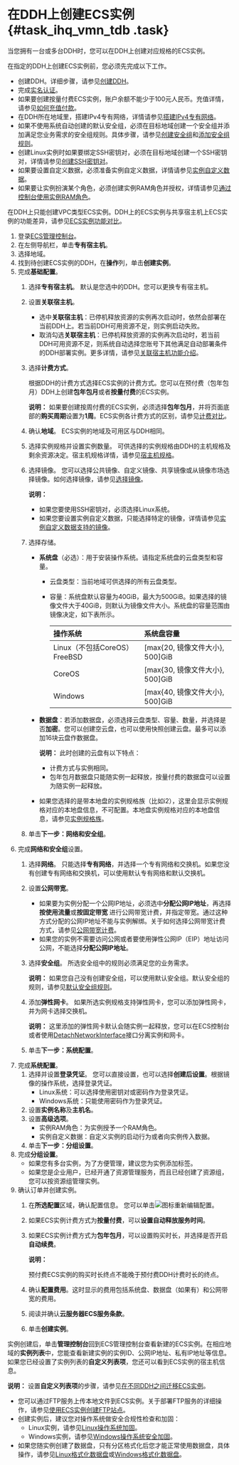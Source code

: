 # 在DDH上创建ECS实例 {#task_ihq_vmn_tdb .task}

当您拥有一台或多台DDH时，您可以在DDH上创建对应规格的ECS实例。

在指定的DDH上创建ECS实例前，您必须先完成以下工作。

-   创建DDH。详细步骤，请参见[创建DDH](cn.zh-CN/快速入门/创建包年包月DDH.md#)。
-   完成[实名认证](https://help.aliyun.com/document_detail/37183.html)。
-   如果要创建按量付费ECS实例，账户余额不能少于100元人民币。充值详情，请参见[如何充值付款](https://help.aliyun.com/document_detail/37107.html)。
-   在DDH所在地域里，搭建IPv4专有网络，详情请参见[搭建IPv4专有网络](../../../../cn.zh-CN/快速入门/搭建IPv4专有网络.md#)。
-   如果不使用系统自动创建的默认安全组，必须在目标地域创建一个安全组并添加满足您业务需求的安全组规则。具体步骤，请参见[创建安全组](../../../../cn.zh-CN/安全/安全组/创建安全组.md#)和[添加安全组规则](../../../../cn.zh-CN/安全/安全组/添加安全组规则.md#)。
-   创建Linux实例时如果要绑定SSH密钥对，必须在目标地域创建一个SSH密钥对，详情请参见[创建SSH密钥对](../../../../cn.zh-CN/安全/SSH密钥对/使用SSH密钥对.md#)。
-   如果要设置自定义数据，必须准备实例自定义数据，详情请参见[实例自定义数据](../../../../cn.zh-CN/实例/管理实例/使用实例自定义数据/生成实例自定义数据.md#)。
-   如果要让实例扮演某个角色，必须创建实例RAM角色并授权，详情请参见[通过控制台使用实例RAM角色](../../../../cn.zh-CN/安全/实例RAM角色/授予实例RAM角色.md#)。

在DDH上只能创建VPC类型ECS实例。DDH上的ECS实例与共享宿主机上ECS实例的功能差异，请参见[ECS实例功能对比](../../../../cn.zh-CN/产品简介/ECS实例功能对比.md#)。

1.  登录[ECS管理控制台](https://ecs.console.aliyun.com/#/home)。
2.  在左侧导航栏，单击**专有宿主机**。
3.  选择地域。
4.  找到待创建ECS实例的DDH，在**操作**列，单击**创建实例**。
5.  完成**基础配置**。 
    1.  选择**专有宿主机**。 默认是您选中的DDH。您可以更换专有宿主机。
    2.  设置**关联宿主机**。 
        -   选中**关联宿主机**：已停机释放资源的实例再次启动时，依然会部署在当前DDH上。若当前DDH可用资源不足，则实例启动失败。
        -   取消勾选**关联宿主机**：已停机释放资源的实例再次启动时，若当前DDH可用资源不足，则系统自动选择您账号下其他满足自动部署条件的DDH部署实例。更多详情，请参见[关联宿主机功能介绍](../../../../cn.zh-CN/.md#)。
    3.  选择**计费方式**。 

        根据DDH的计费方式选择ECS实例的计费方式。您可以在预付费（包年包月）DDH上创建**包年包月**或者**按量付费**的ECS实例。

        **说明：** 如果要创建按周付费的ECS实例，必须选择**包年包月**，并将页面底部的**购买周期**设置为**1周**。ECS实例各计费方式的区别，请参见[计费对比](../../../../cn.zh-CN/产品定价/计费对比.md#)。

    4.  确认**地域**。 ECS实例的地域及可用区与DDH相同。
    5.  选择实例规格并设置实例数量。 可供选择的实例规格由DDH的主机规格及剩余资源决定。宿主机规格详情，请参见[宿主机规格](../../../../cn.zh-CN/产品简介/宿主机规格.md#)。
    6.  选择镜像。 您可以选择公共镜像、自定义镜像、共享镜像或从镜像市场选择镜像。如何选择镜像，请参见[选择镜像](../../../../cn.zh-CN/镜像/选择镜像.md#)。

        **说明：** 

        -   如果您要使用SSH密钥对，必须选择Linux系统。
        -   如果您要设置实例自定义数据，只能选择特定的镜像，详情请参见[实例自定义数据支持的镜像](../../../../cn.zh-CN/实例/管理实例/使用实例自定义数据/管理实例自定义数据.md#table_0bf_wfu_6ny)。
    7.  选择存储。 
        -   **系统盘**（必选）：用于安装操作系统。请指定系统盘的云盘类型和容量。
            -   云盘类型：当前地域可供选择的所有云盘类型。
            -   容量：系统盘默认容量为40GiB，最大为500GiB。如果选择的镜像文件大于40GiB，则默认为镜像文件大小。系统盘的容量范围由镜像决定，如下表所示。

                |操作系统|系统盘容量|
                |:---|:----|
                |Linux（不包括CoreOS）FreeBSD|\[max\{20, 镜像文件大小\}, 500\]GiB|
                |CoreOS|\[max\{30, 镜像文件大小\}, 500\]GiB|
                |Windows|\[max\{40, 镜像文件大小\}, 500\]GiB|

        -   **数据盘**：若添加数据盘，必须选择云盘类型、容量、数量，并选择是否**加密**。您可以创建空云盘，也可以使用快照创建云盘。最多可以添加16块云盘作数据盘。

            **说明：** 此时创建的云盘有以下特点：

            -   计费方式与实例相同。
            -   包年包月数据盘只能随实例一起释放，按量付费的数据盘可以设置为随实例一起释放。
        -   如果您选择的是带本地盘的实例规格族（比如i2），这里会显示实例规格对应的本地盘信息，不可配置。本地盘实例规格对应的本地盘信息，请参见[实例规格族](../../../../cn.zh-CN/实例/实例规格族.md#)。
    8.  单击**下一步：网络和安全组**。
6.  完成**网络和安全组**设置。 
    1.  选择**网络**。 只能选择**专有网络**，并选择一个专有网络和交换机。如果您没有创建专有网络和交换机，可以使用默认专有网络和默认交换机。
    2.  设置**公网带宽**。 
        -   如果要为实例分配一个公网IP地址，必须选中**分配公网IP地址**，再选择**按使用流量**或**按固定带宽** 进行公网带宽计费，并指定带宽。通过这种方式分配的公网IP地址不能与实例解绑。关于如何选择公网带宽计费方式，请参见[公网带宽计费](../../../../cn.zh-CN/产品定价/公网带宽计费.md#)。
        -   如果您的实例不需要访问公网或者要使用弹性公网IP（EIP）地址访问公网，不能选择**分配公网IP地址**。
    3.  选择**安全组**。 所选安全组中的规则必须满足您的业务需求。

        **说明：** 如果您自己没有创建安全组，可以使用默认安全组。默认安全组的规则，请参见[默认安全组规则](../../../../cn.zh-CN/隐藏/新架构后需要隐藏的文档汇总/安全/安全组默认规则.md#)。

    4.  添加**弹性网卡**。 如果所选实例规格支持弹性网卡，您可以添加弹性网卡，并为网卡选择交换机。

        **说明：** 这里添加的弹性网卡默认会随实例一起释放，您可以在ECS控制台或者使用[DetachNetworkInterface](../../../../cn.zh-CN/API参考/弹性网卡/DetachNetworkInterface.md#)接口分离实例和网卡。

    5.  单击**下一步：系统配置**。
7.  完成**系统配置**。 
    1.  选择并设置**登录凭证**。 您可以直接设置，也可以选择**创建后设置**。根据镜像的操作系统，选择登录凭证。
        -   Linux系统：可以选择使用密钥对或密码作为登录凭证。
        -   Windows系统：只能使用密码作为登录凭证。
    2.  设置**实例名称**及**主机名**。
    3.  设置**高级选项**。 
        -   实例RAM角色：为实例授予一个RAM角色。
        -   实例自定义数据：自定义实例的启动行为或者向实例传入数据。
    4.  单击**下一步：分组设置**。
8.  完成**分组设置**。 
    -   如果您有多台实例，为了方便管理，建议您为实例添加标签。
    -   如果您是企业用户，已经开通了资源管理服务，而且已经创建了资源组，您可以按资源组管理实例。
9.  确认订单并创建实例。 
    1.  在**所选配置**区域，确认配置信息。 您可以单击![](http://static-aliyun-doc.oss-cn-hangzhou.aliyuncs.com/assets/img/6630/15647113841347_zh-CN.png)图标重新编辑配置。
    2.  如果ECS实例计费方式为**按量付费**，可以**设置自动释放服务时间**。
    3.  如果ECS实例计费方式为**包年包月**，可以设置购买时长，并选择是否开启**自动续费**。 

        **说明：** 

        预付费ECS实例的购买时长终点不能晚于预付费DDH计费时长的终点。

    4.  确认**配置费用**。这时显示的费用包括系统盘、数据盘（如果有）和公网带宽的费用。
    5.  阅读并确认**云服务器ECS服务条款**。
    6.  单击**创建实例**。

实例创建后，单击**管理控制台**回到ECS管理控制台查看新建的ECS实例。在相应地域的**实例列表**中，您能查看新建实例的实例ID、公网IP地址、私有IP地址等信息。如果您已经设置了实例列表的**自定义列表项**，您还可以看到ECS实例的宿主机信息。

**说明：** 设置**自定义列表项**的步骤，请参见[在不同DDH之间迁移ECS实例](../../../../cn.zh-CN/用户指南/在不同DDH之间迁移ECS实例.md#)。

-   您可以通过FTP服务上传本地文件到ECS实例。关于部署FTP服务的详细操作，请参见[使用ECS实例创建FTP站点](../../../../cn.zh-CN/建站教程/搭建FTP站点/Windows实例搭建FTP站点.md#)。
-   创建实例后，建议您对操作系统做安全合规性检查和加固：
    -   Linux实例，请参见[Linux操作系统加固](https://help.aliyun.com/document_detail/49809.html)。
    -   Windows实例，请参见[Windows操作系统安全加固](https://help.aliyun.com/document_detail/49781.html)。
-   如果您随实例创建了数据盘，只有分区格式化后您才能正常使用数据盘，具体操作，请参见[Linux格式化数据盘](../../../../cn.zh-CN/个人版快速入门/格式化数据盘/Linux格式化数据盘.md#)或[Windows格式化数据盘](../../../../cn.zh-CN/个人版快速入门/格式化数据盘/Windows格式化数据盘.md#)。

